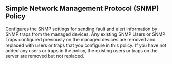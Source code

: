 ## Simple Network Management Protocol (SNMP) Policy
Configures the SNMP settings for sending fault and alert information by SNMP traps from the managed devices. Any existing SNMP Users or SNMP Traps configured previously on the managed devices are removed and replaced with users or traps that you configure in this policy. If you have not added any users or traps in the policy, the existing users or traps on the server are removed but not replaced. 
